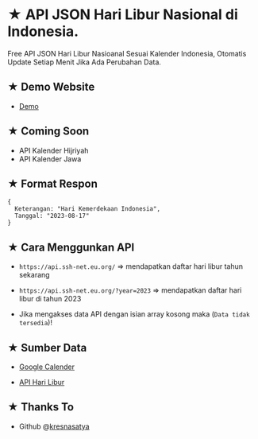 # ★ API JSON Hari Libur Nasional di Indonesia.
Free API JSON Hari Libur Nasioanal Sesuai Kalender Indonesia, Otomatis Update Setiap Menit Jika Ada Perubahan Data.

## ★ Demo Website

- [Demo](https://arv-fazriansyah.github.io/api-json-hari-libur-nasional-indonesia/)

## ★ Coming Soon

- API Kalender Hijriyah
- API Kalender Jawa

## ★ Format Respon
```
{
  Keterangan: "Hari Kemerdekaan Indonesia",
  Tanggal: "2023-08-17"
}
```

## ★ Cara Menggunkan API

- `https://api.ssh-net.eu.org/` => mendapatkan daftar hari libur tahun sekarang

- `https://api.ssh-net.eu.org/?year=2023` => mendapatkan daftar hari libur di tahun 2023

- Jika mengakses data API dengan isian array kosong maka (`Data tidak tersedia`)!


## ★ Sumber Data

- [Google Calender](https://calendar.google.com/calendar/u/0/r)

- [API Hari Libur](https://api-harilibur.vercel.app/)

## ★ Thanks To

- Github @[kresnasatya](https://github.com/kresnasatya)
